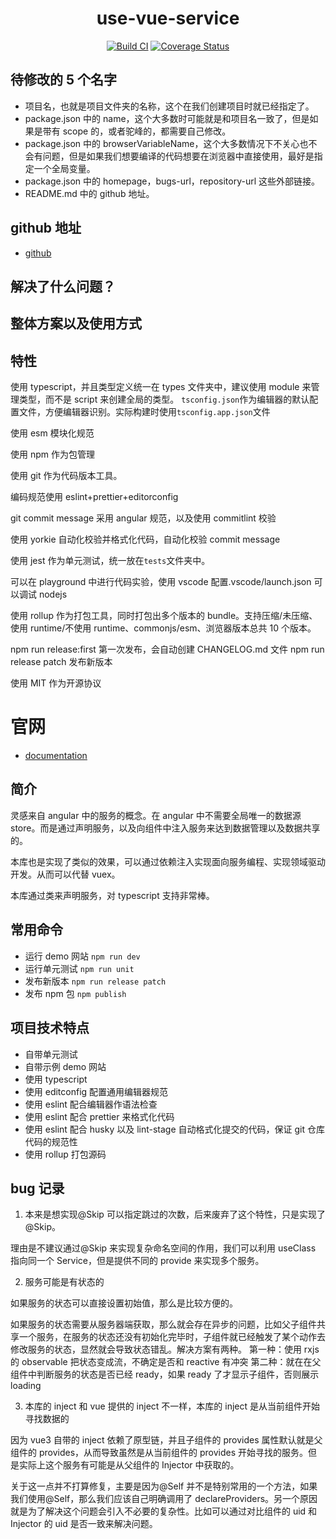 <h1 align="center">use-vue-service</h1>
<div align="center">

[![Build CI](https://github.com/kaokei/use-vue-service/actions/workflows/build.yml/badge.svg)](https://github.com/kaokei/use-vue-service/actions/workflows/build.yml) [![Coverage Status](https://coveralls.io/repos/github/kaokei/use-vue-service/badge.svg?branch=main)](https://coveralls.io/github/kaokei/use-vue-service?branch=main)

</div>

## 待修改的 5 个名字

- 项目名，也就是项目文件夹的名称，这个在我们创建项目时就已经指定了。
- package.json 中的 name，这个大多数时可能就是和项目名一致了，但是如果是带有 scope 的，或者驼峰的，都需要自己修改。
- package.json 中的 browserVariableName，这个大多数情况下不关心也不会有问题，但是如果我们想要编译的代码想要在浏览器中直接使用，最好是指定一个全局变量。
- package.json 中的 homepage，bugs-url，repository-url 这些外部链接。
- README.md 中的 github 地址。

## github 地址

- [github](https://github.com/kaokei/use-vue-service)

## 解决了什么问题？

## 整体方案以及使用方式

## 特性

使用 typescript，并且类型定义统一在 types 文件夹中，建议使用 module 来管理类型，而不是 script 来创建全局的类型。
`tsconfig.json`作为编辑器的默认配置文件，方便编辑器识别。实际构建时使用`tsconfig.app.json`文件

使用 esm 模块化规范

使用 npm 作为包管理

使用 git 作为代码版本工具。

编码规范使用 eslint+prettier+editorconfig

git commit message 采用 angular 规范，以及使用 commitlint 校验

使用 yorkie 自动化校验并格式化代码，自动化校验 commit message

使用 jest 作为单元测试，统一放在`tests`文件夹中。

可以在 playground 中进行代码实验，使用 vscode 配置.vscode/launch.json 可以调试 nodejs

使用 rollup 作为打包工具，同时打包出多个版本的 bundle。支持压缩/未压缩、使用 runtime/不使用 runtime、commonjs/esm、浏览器版本总共 10 个版本。

npm run release:first 第一次发布，会自动创建 CHANGELOG.md 文件
npm run release patch 发布新版本

使用 MIT 作为开源协议

# 官网

- [documentation](https://use-vue-service-demo.vercel.app/)

## 简介

灵感来自 angular 中的服务的概念。在 angular 中不需要全局唯一的数据源 store。而是通过声明服务，以及向组件中注入服务来达到数据管理以及数据共享的。

本库也是实现了类似的效果，可以通过依赖注入实现面向服务编程、实现领域驱动开发。从而可以代替 vuex。

本库通过类来声明服务，对 typescript 支持非常棒。

## 常用命令

- 运行 demo 网站 `npm run dev`
- 运行单元测试 `npm run unit`
- 发布新版本 `npm run release patch`
- 发布 npm 包 `npm publish`

## 项目技术特点

- 自带单元测试
- 自带示例 demo 网站
- 使用 typescript
- 使用 editconfig 配置通用编辑器规范
- 使用 eslint 配合编辑器作语法检查
- 使用 eslint 配合 prettier 来格式化代码
- 使用 eslint 配合 husky 以及 lint-stage 自动格式化提交的代码，保证 git 仓库代码的规范性
- 使用 rollup 打包源码

## bug 记录

1. 本来是想实现@Skip 可以指定跳过的次数，后来废弃了这个特性，只是实现了@Skip。

理由是不建议通过@Skip 来实现复杂命名空间的作用，我们可以利用 useClass 指向同一个 Service，但是提供不同的 provide 来实现多个服务。

2. 服务可能是有状态的

如果服务的状态可以直接设置初始值，那么是比较方便的。

如果服务的状态需要从服务器端获取，那么就会存在异步的问题，比如父子组件共享一个服务，在服务的状态还没有初始化完毕时，子组件就已经触发了某个动作去修改服务的状态，显然就会导致状态错乱。解决方案有两种。
第一种：使用 rxjs 的 observable 把状态变成流，不确定是否和 reactive 有冲突
第二种：就在在父组件中判断服务的状态是否已经 ready，如果 ready 了才显示子组件，否则展示 loading

3. 本库的 inject 和 vue 提供的 inject 不一样，本库的 inject 是从当前组件开始寻找数据的

因为 vue3 自带的 inject 依赖了原型链，并且子组件的 provides 属性默认就是父组件的 provides，从而导致虽然是从当前组件的 provides 开始寻找的服务。但是实际上这个服务有可能是从父组件的 Injector 中获取的。

关于这一点并不打算修复，主要是因为@Self 并不是特别常用的一个方法，如果我们使用@Self，那么我们应该自己明确调用了 declareProviders。另一个原因就是为了解决这个问题会引入不必要的复杂性。比如可以通过对比组件的 uid 和 Injector 的 uid 是否一致来解决问题。
